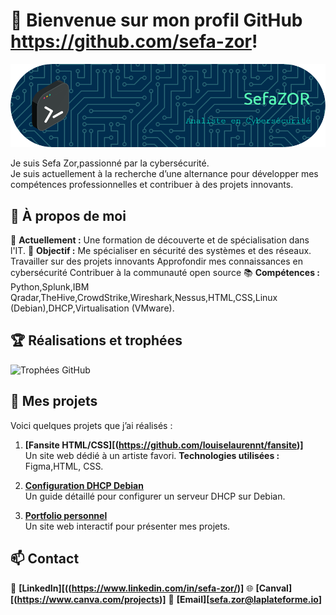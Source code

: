 
# 👋 Bienvenue sur mon profil GitHub https://github.com/sefa-zor!

![Header](./gimg.png)



Je suis Sefa Zor,passionné par la cybersécurité.  
Je suis actuellement à la recherche d’une alternance pour développer mes compétences professionnelles et contribuer à des projets innovants.


## 🌟 À propos de moi
🔭 **Actuellement :** Une formation de découverte et de spécialisation dans l'IT.
🎯 **Objectif :** Me spécialiser en sécurité des systèmes et des réseaux.
                  Travailler sur des projets innovants
                  Approfondir mes connaissances en cybersécurité
                  Contribuer à la communauté open source
📚 **Compétences :** Python,Splunk,IBM Qradar,TheHive,CrowdStrike,Wireshark,Nessus,HTML,CSS,Linux (Debian),DHCP,Virtualisation (VMware).


## 🏆 Réalisations et trophées
![Trophées GitHub](https://github-profile-trophy.vercel.app/?username=TON_NOM_UTILISATEUR&theme=gruvbox&column=4)


## 🚀 Mes projets
Voici quelques projets que j’ai réalisés :

1. **[Fansite HTML/CSS][(https://github.com/louiselaurennt/fansite)]**  
   Un site web dédié à un artiste favori. **Technologies utilisées :** Figma,HTML, CSS.
   
2. **[Configuration DHCP Debian](https://github.com/username/dhcp-setup)**  
   Un guide détaillé pour configurer un serveur DHCP sur Debian.

3. **[Portfolio personnel](https://github.com/sefazor/portfolio)**  
   Un site web interactif pour présenter mes projets.


## 📫 Contact
💼 **[LinkedIn][((https://www.linkedin.com/in/sefa-zor/)]**
🌐 **[Canval][(https://www.canva.com/projects)]**
📧 **[Email][sefa.zor@laplateforme.io]**

